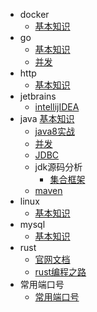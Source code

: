 - docker
    - [基本知识](docker/base/base.md)
- go
    - [基本知识](go/base.md)
    - [并发](go/multithreading/multithreading.md)
- http
    - [基本知识](http/memo.md)
- jetbrains
    - [intellijIDEA](intellijIDEA/base_memo.md)
- java
[基本知识](java/base/memo.md)
    - [java8实战](java/base/inAction.md)
    - [并发](java/base/thread.md)
    - [JDBC](java/jdbc/jdbc.md)
    - jdk源码分析
        - [集合框架](java/jdkAnalyze/collection.md)
    - [maven](maven/maven_memo.md)
- linux
    - [基本知识](linux/base/base.md)
- mysql
    - [基本知识](mysql/base/base.md)
- rust
    - [官网文档](Rust/base/base.md)
    - [rust编程之路](Rust/base/rustroad.md)
- 常用端口号
    - [常用端口号](usedport/usedport.md)
